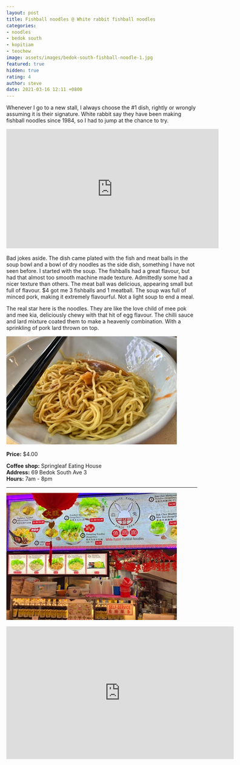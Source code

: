 ```yaml
---
layout: post
title: Fishball noodles @ White rabbit fishball noodles
categories:
- noodles
- bedok south
- kopitiam
- teochew
image: assets/images/bedok-south-fishball-noodle-1.jpg
featured: true
hidden: true
rating: 4
author: steve
date: 2021-03-16 12:11 +0800
---
```

Whenever I go to a new stall, I always choose the #1 dish, rightly or wrongly assuming it is their signature. White rabbit say they have been making fishball noodles since 1984, so I had to jump at the chance to try.  

<iframe width="560" height="315" src="https://www.youtube.com/embed/SwYN7mTi6HM" frameborder="0" allow="accelerometer; autoplay; clipboard-write; encrypted-media; gyroscope; picture-in-picture" allowfullscreen></iframe>  


Bad jokes aside. The dish came plated with the fish and meat balls in the soup bowl and a bowl of dry noodles as the side dish, something I have not seen before. I started with the soup. The fishballs had a great flavour, but had that almost too smooth machine made texture. Admittedly some had a nicer texture than others. The meat ball was delicious, appearing small but full of flavour. $4 got me 3 fishballs and 1 meatball. The soup was full of minced pork, making it extremely flavourful. Not a light soup to end a meal.

The real star here is the noodles. They are like the love child of mee pok and mee kia, deliciously chewy with that hit of egg flavour. The chilli sauce and lard mixture coated them to make a heavenly combination. With a sprinkling of pork lard thrown on top.

![White rabbit's amazing noodles](/assets/images/bedok-south-fishball-noodle-2.jpg "White rabbit's amazing noodles")  

**Price:** $4.00

**Coffee shop:** Springleaf Eating House  
**Address:** 69 Bedok South Ave 3  
**Hours:** 7am - 8pm  

***  

![White rabbit fishball noodles](/assets/images/bedok-south-fishball-noodle-3.jpg "White rabbit fishball noodles")  


<iframe src="https://www.google.com/maps/embed?pb=!1m18!1m12!1m3!1d3988.760340513964!2d103.94166621453851!3d1.319499899037619!2m3!1f0!2f0!3f0!3m2!1i1024!2i768!4f13.1!3m3!1m2!1s0x31da22ced3a9f609%3A0xe0d8139a082c2481!2sSpringleaf%20Eating%20House!5e0!3m2!1sen!2ssg!4v1614240620639!5m2!1sen!2ssg" width="600" height="350" style="border:0;" allowfullscreen="" loading="lazy"></iframe>

